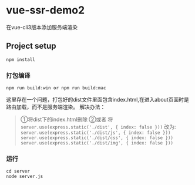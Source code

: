 # vue-ssr-demo2
在vue-cli3版本添加服务端渲染


## Project setup
```
npm install
```

### 打包编译
```
npm run build:win or npm run build:mac
```

这里存在一个问题，打包好的dist文件里面包含index.html,在进入about页面时是路由加载，而不是服务端渲染。
解决办法：
> ①将dist下的index.html删除
> ②或者 将
       ```
       server.use(express.static('./dist', { index: false }))
       ```
       改为:
       ```
       server.use(express.static('./dist/js', { index: false }))
       server.use(express.static('./dist/css', { index: false }))
       server.use(express.static('./dist/img', { index: false }))
       ```

### 运行
```
cd server 
node server.js
```



